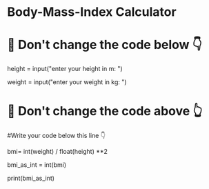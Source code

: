 # Body-Mass-Index Calculator

# 🚨 Don't change the code below 👇

height = input("enter your height in m: ")

weight = input("enter your weight in kg: ")

# 🚨 Don't change the code above 👆

#Write your code below this line 👇

bmi= int(weight) / float(height) **2

bmi_as_int = int(bmi)

print(bmi_as_int)
